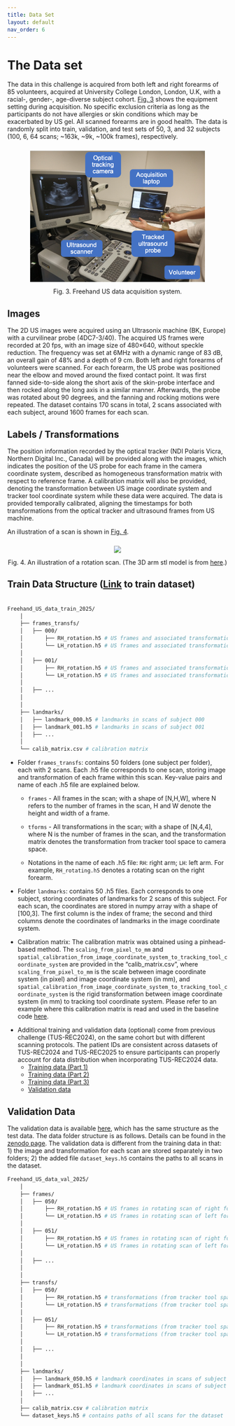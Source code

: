 ```yaml
---
title: Data Set
layout: default
nav_order: 6
---
```


# The Data set

The data in this challenge is acquired from both left and right forearms of 85 volunteers, acquired at University College London, London, U.K, with a racial-, gender-, age-diverse subject cohort. [Fig. 3](#figure3) shows the equipment setting during acquisition. No specific exclusion criteria as long as the participants do not have allergies or skin conditions which may be exacerbated by US gel. All scanned forearms are in good health. The data is randomly split into train, validation, and test sets of 50, 3, and 32 subjects (100, 6, 64 scans; ~163k, ~9k, ~100k frames), respectively.

<div align=center>
  <a 
  target="_blank"><img 
  style="padding: 10px;" 
  src="img/data_acqusition.png" 
  width=400px
  id="figure3">
  
</a>

</div >
<div align=center>
Fig. 3. Freehand US data acquisition system.
</div>


<!-- **The train data is split into three parts: [Part 1](https://zenodo.org/doi/10.5281/zenodo.11178508), [Part 2](https://zenodo.org/doi/10.5281/zenodo.11180794), and [Part 3](https://zenodo.org/doi/10.5281/zenodo.11355499).** -->

## Images

The 2D US images were acquired using an Ultrasonix machine (BK, Europe) with a curvilinear probe (4DC7-3/40). The acquired US frames were recorded at 20 fps, with an image size of 480×640, without speckle reduction. The frequency was set at 6MHz with a dynamic range of 83 dB, an overall gain of 48% and a depth of 9 cm. Both left and right forearms of volunteers were scanned. For each forearm, the US probe was positioned near the elbow and moved around the fixed contact point. It was first fanned side-to-side along the short axis of the skin-probe interface and then rocked along the long axis in a similar manner. Afterwards, the probe was rotated about 90 degrees, and the fanning and rocking motions were repeated. The dataset contains 170 scans in total, 2 scans associated with each subject, around 1600 frames for each scan.

## Labels / Transformations

The position information recorded by the optical tracker (NDI Polaris Vicra, Northern Digital Inc., Canada) will be provided along with the images, which indicates the position of the US probe for each frame in the camera coordinate system, described as homogeneous transformation matrix with respect to reference frame. A calibration matrix will also be provided, denoting the transformation between US image coordinate system and tracker tool coordinate system while these data were acquired. The data is provided temporally calibrated, aligning the timestamps for both transformations from the optical tracker and ultrasound frames from US machine.

<!-- An example of the scan is shown below. -->

<!-- <div align=center>
  <a target="_blank"><img style="padding: 10px;" src="img/example_scan.mp4" width=200px></a>
</div > -->

<!-- <video width="640" height="360" controls>
  <source src="img/example_scan.mp4" type="video/mp4">
Your browser does not support the video tag.

</video> -->

An illustration of a scan is shown in [Fig. 4](#figure4).

<div align=center>
  <a 
  target="_blank"><img 
  style="padding: 10px;" 
  src="img/example_scan.gif" 
  width=300px
  id="figure4">
  
</a>

</div >
<div align=center>
Fig. 4. An illustration of a rotation scan. (The 3D arm stl model is from <a href="https://www.printables.com/model/349380-hand-and-forearm-natural-position-scan/files" target="_blank">here</a>.)
</div>


## Train Data Structure (<a href="https://zenodo.org/records/15224704" target="_blank">Link</a> to train dataset) 

```bash

Freehand_US_data_train_2025/ 
    │
    ├── frames_transfs/
    │   ├── 000/
    │       ├── RH_rotation.h5 # US frames and associated transformations (from tracker tool space to optical camera space) in rotating scan of right forearm, subject 000
    │       └── LH_rotation.h5 # US frames and associated transformations (from tracker tool space to optical camera space) in rotating scan of left forearm, subject 000
    │   
    │   ├── 001/
    │       ├── RH_rotation.h5 # US frames and associated transformations (from tracker tool space to optical camera space) in rotating scan of right forearm, subject 001
    │       └── LH_rotation.h5 # US frames and associated transformations (from tracker tool space to optical camera space) in rotating scan of left forearm, subject 001
    │   
    │   ├── ...
    │
    │
    ├── landmarks/
    │   ├── landmark_000.h5 # landmarks in scans of subject 000
    │   ├── landmark_001.h5 # landmarks in scans of subject 001
    │   ├── ...
    │
    └── calib_matrix.csv # calibration matrix

```
<!-- ├── dataset_keys.h5 # the paths to all the scans of the data set -->

* Folder `frames_transfs`: contains 50 folders (one subject per folder), each with 2 scans. Each .h5 file corresponds to one scan, storing image and transformation of each frame within this scan. Key-value pairs and name of each .h5 file are explained below. 
    * `frames` - All frames in the scan; with a shape of [N,H,W], where N refers to the number of frames in the scan, H and W denote the height and width of a frame.

    * `tforms` - All transformations in the scan; with a shape of [N,4,4], where N is the number of frames in the scan, and the transformation matrix denotes the transformation from tracker tool space to camera space. 

    * Notations in the name of each .h5 file: `RH`: right arm; `LH`: left arm. For example, `RH_rotating.h5` denotes a rotating scan on the right forearm. 

* Folder `landmarks`: contains 50 .h5 files. Each corresponds to one subject, storing coordinates of landmarks for 2 scans of this subject. For each scan, the coordinates are stored in numpy array with a shape of [100,3]. The first column is the index of frame; the second and third columns denote the coordinates of landmarks in the image coordinate system.

* Calibration matrix: The calibration matrix was obtained using a pinhead-based method. The `scaling_from_pixel_to_mm` and `spatial_calibration_from_image_coordinate_system_to_tracking_tool_coordinate_system` are provided in the “calib_matrix.csv”, where `scaling_from_pixel_to_mm` is the scale between image coordinate system (in pixel) and image coordinate system (in mm), and `spatial_calibration_from_image_coordinate_system_to_tracking_tool_coordinate_system` is the rigid transformation between image coordinate system (in mm) to tracking tool coordinate system. Please refer to an example where this calibration matrix is read and used in the baseline code <a href="https://github.com/QiLi111/TUS-REC2025-Challenge_baseline/blob/df325edb0f3ae07f2f8eba993b4dee74fc608de1/train.py#L65" target="_blank">here</a>. 

<!-- * `dataset_keys.h5`: stores the paths to all the scans of the data set. Keys in `dataset_keys.h5` denotes all the available scans in the training data, in a format of “sub%03d__%s” where %03d denotes folder name, and %s denotes the scan name. For example, “sub010__LH_rotating” means the scan in folder “010”, with file name of `LH_rotating.h5`. -->

* Additional training and validation data (optional) come from previous challenge (TUS-REC2024), on the same cohort but with different scanning protocols. The patient IDs are consistent across datasets of TUS-REC2024 and TUS-REC2025 to ensure participants can properly account for data distribution when incorporating TUS-REC2024 data.
    * <a href="https://zenodo.org/doi/10.5281/zenodo.11178508" target="_blank">Training data (Part 1)</a>
    * <a href="https://zenodo.org/doi/10.5281/zenodo.11180794" target="_blank">Training data (Part 2)</a>
    * <a href="https://zenodo.org/doi/10.5281/zenodo.11355499" target="_blank">Training data (Part 3)</a>
    * <a href="https://zenodo.org/doi/10.5281/zenodo.12979481" target="_blank">Validation data</a>

## Validation Data

The validation data is available <a href="https://doi.org/10.5281/zenodo.15699958" target="_blank">here</a>, which has the same structure as the test data. The data folder structure is as follows. Details can be found in the <a href="https://doi.org/10.5281/zenodo.15699958" target="_blank">zenodo page</a>. The validation data is different from the training data in that: 1) the image and transformation for each scan are stored separately in two folders; 2) the added file `dataset_keys.h5` contains the paths to all scans in the dataset.

```bash
Freehand_US_data_val_2025/ 
    │
    ├── frames/
    │   ├── 050/
    │       ├── RH_rotation.h5 # US frames in rotating scan of right forearm, subject 050
    │       └── LH_rotation.h5 # US frames in rotating scan of left forearm, subject 050
    │   
    │   ├── 051/
    │       ├── RH_rotation.h5 # US frames in rotating scan of right forearm, subject 051
    │       └── LH_rotation.h5 # US frames in rotating scan of left forearm, subject 051
    │   
    │   ├── ...
    │
    │
    ├── transfs/
    │   ├── 050/
    │       ├── RH_rotation.h5 # transformations (from tracker tool space to optical camera space) in rotating scan of right forearm, subject 050
    │       └── LH_rotation.h5 # transformations (from tracker tool space to optical camera space) in rotating scan of left forearm, subject 050
    │   
    │   ├── 051/
    │       ├── RH_rotation.h5 # transformations (from tracker tool space to optical camera space) in rotating scan of right forearm, subject 051
    │       └── LH_rotation.h5 # transformations (from tracker tool space to optical camera space) in rotating scan of left forearm, subject 051
    │   
    │   ├── ...
    │
    │
    ├── landmarks/
    │   ├── landmark_050.h5 # landmark coordinates in scans of subject 050
    │   ├── landmark_051.h5 # landmark coordinates in scans of subject 051
    │   ├── ...
    │
    ├── calib_matrix.csv # calibration matrix
    └── dataset_keys.h5 # contains paths of all scans for the dataset


```